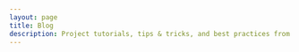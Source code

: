 ```yaml
---
layout: page
title: Blog
description: Project tutorials, tips & tricks, and best practices from the Directus team and community.
---
```


<script setup>
import TagsIndex from '@/components/blog/TagsIndex.vue';
import BlogHero from '@/components/blog/BlogHero.vue';
import { useData } from 'vitepress';
const { params } = useData();
</script>

<BlogHero />
<TagsIndex :tag="params" />
